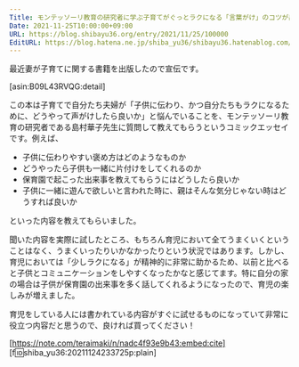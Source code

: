 ```yaml
---
Title: モンテッソーリ教育の研究者に学ぶ子育てがぐっとラクになる「言葉がけ」のコツが出版されました
Date: 2021-11-25T10:00:00+09:00
URL: https://blog.shibayu36.org/entry/2021/11/25/100000
EditURL: https://blog.hatena.ne.jp/shiba_yu36/shibayu36.hatenablog.com/atom/entry/13574176438036017315
---
```


最近妻が子育てに関する書籍を出版したので宣伝です。

[asin:B09L43RVQG:detail]

この本は子育てで自分たち夫婦が「子供に伝わり、かつ自分たちもラクになるために、どうやって声がけしたら良いか」と悩んでいることを、モンテッソーリ教育の研究者である島村華子先生に質問して教えてもらうというコミックエッセイです。例えば、

* 子供に伝わりやすい褒め方はどのようなものか
* どうやったら子供も一緒に片付けをしてくれるのか
* 保育園で起こった出来事を教えてもらうにはどうしたら良いか
* 子供に一緒に遊んで欲しいと言われた時に、親はそんな気分じゃない時はどうすれば良いか

といった内容を教えてもらいました。


聞いた内容を実際に試したところ、もちろん育児において全てうまくいくということはなく、うまくいったりいかなかったりという状況ではあります。しかし、育児においては「少しラクになる」が精神的に非常に助かるため、以前と比べると子供とコミュニケーションをしやすくなったかなと感じてます。特に自分の家の場合は子供が保育園の出来事を多く話してくれるようになったので、育児の楽しみが増えました。


育児をしている人には書かれている内容がすぐに試せるものになっていて非常に役立つ内容だと思うので、良ければ買ってください！

[https://note.com/teraimaki/n/nadc4f93e9b43:embed:cite]
[f:id:shiba_yu36:20211124233725p:plain]
